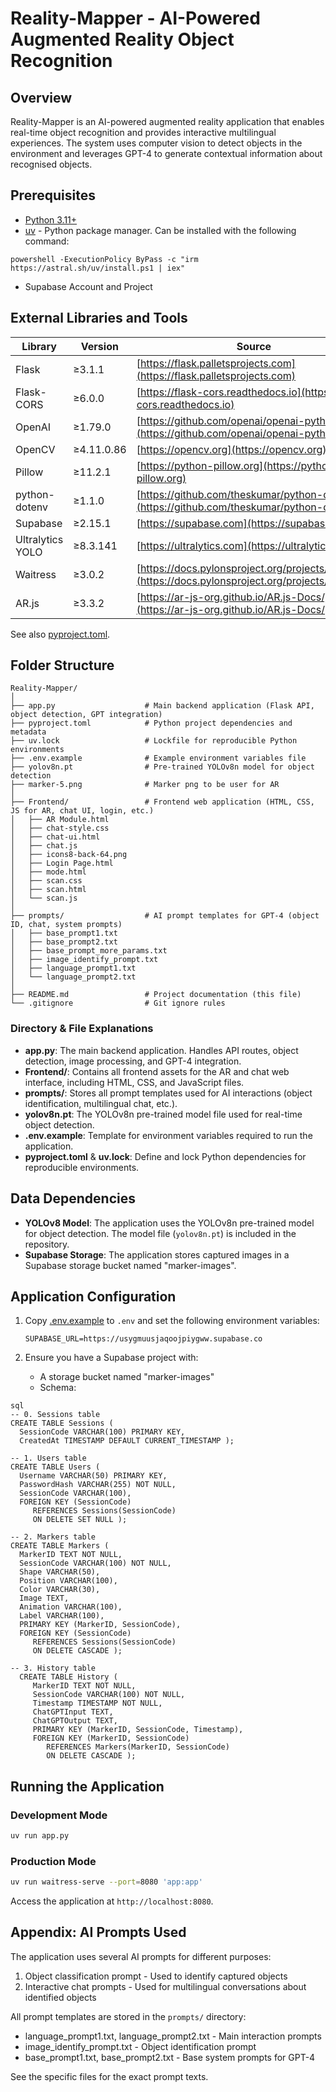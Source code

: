 # Reality-Mapper - AI-Powered Augmented Reality Object Recognition

## Overview

Reality-Mapper is an AI-powered augmented reality application that enables real-time object recognition and provides interactive multilingual experiences. The system uses computer vision to detect objects in the environment and leverages GPT-4 to generate contextual information about recognised objects.

## Prerequisites

- [Python 3.11+](https://www.python.org/)
- [uv](https://docs.astral.sh/uv/) - Python package manager. Can be installed with the following command:
```
powershell -ExecutionPolicy ByPass -c "irm https://astral.sh/uv/install.ps1 | iex"
```
- Supabase Account and Project 

## External Libraries and Tools

| Library | Version | Source |
|---------|---------|--------|
| Flask | ≥3.1.1 | [https://flask.palletsprojects.com](https://flask.palletsprojects.com) |
| Flask-CORS | ≥6.0.0 | [https://flask-cors.readthedocs.io](https://flask-cors.readthedocs.io) |
| OpenAI | ≥1.79.0 | [https://github.com/openai/openai-python](https://github.com/openai/openai-python) |
| OpenCV | ≥4.11.0.86 | [https://opencv.org](https://opencv.org) |
| Pillow | ≥11.2.1 | [https://python-pillow.org](https://python-pillow.org) |
| python-dotenv | ≥1.1.0 | [https://github.com/theskumar/python-dotenv](https://github.com/theskumar/python-dotenv) |
| Supabase | ≥2.15.1 | [https://supabase.com](https://supabase.com) |
| Ultralytics YOLO | ≥8.3.141 | [https://ultralytics.com](https://ultralytics.com) |
| Waitress | ≥3.0.2 | [https://docs.pylonsproject.org/projects/waitress](https://docs.pylonsproject.org/projects/waitress) |
|AR.js| ≥3.3.2 | [https://ar-js-org.github.io/AR.js-Docs/](https://ar-js-org.github.io/AR.js-Docs/)

See also [pyproject.toml](./pyproject.toml).

## Folder Structure

```
Reality-Mapper/
│
├── app.py                    # Main backend application (Flask API, object detection, GPT integration)
├── pyproject.toml            # Python project dependencies and metadata
├── uv.lock                   # Lockfile for reproducible Python environments
├── .env.example              # Example environment variables file
├── yolov8n.pt                # Pre-trained YOLOv8n model for object detection
├── marker-5.png              # Marker png to be user for AR 
│
├── Frontend/                 # Frontend web application (HTML, CSS, JS for AR, chat UI, login, etc.)
│   ├── AR Module.html
│   ├── chat-style.css
│   ├── chat-ui.html
│   ├── chat.js
│   ├── icons8-back-64.png
│   ├── Login Page.html
│   ├── mode.html
│   ├── scan.css
│   ├── scan.html
│   └── scan.js
│
├── prompts/                  # AI prompt templates for GPT-4 (object ID, chat, system prompts)
│   ├── base_prompt1.txt
│   ├── base_prompt2.txt
│   ├── base_prompt_more_params.txt
│   ├── image_identify_prompt.txt
│   ├── language_prompt1.txt
│   └── language_prompt2.txt
│
├── README.md                 # Project documentation (this file)
└── .gitignore                # Git ignore rules
```

### Directory & File Explanations

- **app.py**: The main backend application. Handles API routes, object detection, image processing, and GPT-4 integration.
- **Frontend/**: Contains all frontend assets for the AR and chat web interface, including HTML, CSS, and JavaScript files.
- **prompts/**: Stores all prompt templates used for AI interactions (object identification, multilingual chat, etc.).
- **yolov8n.pt**: The YOLOv8n pre-trained model file used for real-time object detection.
- **.env.example**: Template for environment variables required to run the application.
- **pyproject.toml** & **uv.lock**: Define and lock Python dependencies for reproducible environments.

## Data Dependencies

- **YOLOv8 Model**: The application uses the YOLOv8n pre-trained model for object detection. The model file (`yolov8n.pt`) is included in the repository.
- **Supabase Storage**: The application stores captured images in a Supabase storage bucket named "marker-images".

## Application Configuration

1. Copy [.env.example](./env.example) to `.env` and set the following environment variables:
   ```
   SUPABASE_URL=https://usygmuusjaqoojpiygww.supabase.co
   ```

2. Ensure you have a Supabase project with:
   - A storage bucket named "marker-images"
   - Schema:
  
 ```
sql
-- 0. Sessions table
CREATE TABLE Sessions (
   SessionCode VARCHAR(100) PRIMARY KEY,
   CreatedAt TIMESTAMP DEFAULT CURRENT_TIMESTAMP );

 -- 1. Users table
CREATE TABLE Users (
   Username VARCHAR(50) PRIMARY KEY,
   PasswordHash VARCHAR(255) NOT NULL,
   SessionCode VARCHAR(100),
   FOREIGN KEY (SessionCode)
      REFERENCES Sessions(SessionCode)
      ON DELETE SET NULL );

-- 2. Markers table
CREATE TABLE Markers (
   MarkerID TEXT NOT NULL,
   SessionCode VARCHAR(100) NOT NULL,
   Shape VARCHAR(50),
   Position VARCHAR(100),
   Color VARCHAR(30),
   Image TEXT,
   Animation VARCHAR(100),
   Label VARCHAR(100),
   PRIMARY KEY (MarkerID, SessionCode),
   FOREIGN KEY (SessionCode)
      REFERENCES Sessions(SessionCode)
      ON DELETE CASCADE );

-- 3. History table
   CREATE TABLE History (
      MarkerID TEXT NOT NULL,
      SessionCode VARCHAR(100) NOT NULL,
      Timestamp TIMESTAMP NOT NULL,
      ChatGPTInput TEXT,
      ChatGPTOutput TEXT,
      PRIMARY KEY (MarkerID, SessionCode, Timestamp),
      FOREIGN KEY (MarkerID, SessionCode)
         REFERENCES Markers(MarkerID, SessionCode)
         ON DELETE CASCADE );
```

  


## Running the Application

### Development Mode

```sh
uv run app.py
```

### Production Mode

```sh
uv run waitress-serve --port=8080 'app:app'
```

Access the application at `http://localhost:8080`.

## Appendix: AI Prompts Used

The application uses several AI prompts for different purposes:

1. Object classification prompt - Used to identify captured objects
2. Interactive chat prompts - Used for multilingual conversations about identified objects

All prompt templates are stored in the `prompts/` directory:
- language_prompt1.txt, language_prompt2.txt - Main interaction prompts
- image_identify_prompt.txt - Object identification prompt
- base_prompt1.txt, base_prompt2.txt - Base system prompts for GPT-4

See the specific files for the exact prompt texts.
